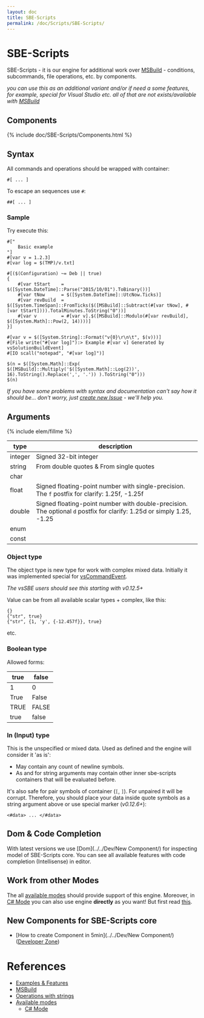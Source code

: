 ```yaml
---
layout: doc
title: SBE-Scripts
permalink: /doc/Scripts/SBE-Scripts/
---
```

# SBE-Scripts

SBE-Scripts - it is our engine for additional work over [MSBuild](../MSBuild/) - conditions, subcommands, file operations, etc. by components.

*you can use this as an additional variant and/or if need a some features, for example, special for Visual Studio etc. all of that are not exists/available with [MSBuild](../MSBuild/)*

## Components

{% include doc/SBE-Scripts/Components.html %}

## Syntax

All commands and operations should be wrapped with container:

```{{site.sbelang1}}
#[ ... ]
```

To escape an sequences use `#`: 

```{{site.sbelang1}}
##[ ... ]
```

### Sample

Try execute this:

```{{site.sbelang}}
#["
    Basic example
"]
#[var v = 1.2.3]
#[var log = $(TMP)/v.txt]

#[($(Configuration) ~= Deb || true)
{
    #[var tStart    = $([System.DateTime]::Parse("2015/10/01").ToBinary())]
    #[var tNow      = $([System.DateTime]::UtcNow.Ticks)]
    #[var revBuild  = $([System.TimeSpan]::FromTicks($([MSBuild]::Subtract(#[var tNow], #[var tStart]))).TotalMinutes.ToString("0"))]
    #[var v         = #[var v].$([MSBuild]::Modulo(#[var revBuild], $([System.Math]::Pow(2, 14))))]
}]

#[var v = $([System.String]::Format("v{0}\r\n\t", $(v)))]
#[File write("#[var log]"):> Example #[var v] Generated by vsSolutionBuildEvent]
#[IO scall("notepad", "#[var log]")]

$(n = $([System.Math]::Exp( $([MSBuild]::Multiply('$([System.Math]::Log(2))', 16).ToString().Replace(',', '.')) ).ToString("0")))
$(n)
```

*If you have some problems with syntax and documentation can't say how it should be... don't worry, just [create new Issue](https://bitbucket.org/3F/vssolutionbuildevent/issues/new) - we'll help you.*

## Arguments

{% include elem/fillme %}

type   | description
-------|------------
integer| Signed 32-bit integer
string | From double quotes & From single quotes
char   |
float  | Signed floating-point number with single-precision. The `f` postfix for clarify: 1.25f, -1.25f
double | Signed floating-point number with double-precision. The optional `d` postfix for clarify: 1.25d or simply 1.25, -1.25
enum   |
const  |

### Object type

The object type is new type for work with complex mixed data. Initially it was implemented special for [vsCommandEvent](http://vsce.r-eg.net).

*The vsSBE users should see this starting with v0.12.5+*

Value can be from all available scalar types + complex, like this:

```{{site.sbelang1}}
{}
{"str", true}
{"str", {1, 'y', {-12.457f}}, true}
```
etc.

### Boolean type

Allowed forms:

true  | false
------|-------
1     | 0
True  | False
TRUE  | FALSE
true  | false

### In (Input) type

This is the unspecified or mixed data. Used as defined and the engine will consider it 'as is':

* May contain any count of newline symbols.
* As and for string arguments may contain other inner sbe-scripts containers that will be evaluated before.

It's also safe for pair symbols of container (`[`, `]`). For unpaired it will be corrupt. Therefore, you should place your data inside quote symbols as a string argument above or use special marker (*v0.12.6+*):

```text
<#data> ... </#data>
```

## Dom & Code Completion

With latest versions we use [Dom](../../Dev/New Component/) for inspecting model of SBE-Scripts core. You can see all available features with code completion (Intellisense) in editor.

## Work from other Modes

The all [available modes](../../Modes/) should provide support of this engine. Moreover, in [C# Mode](../../Modes/CSharp/#work-with-msbuild-amp-sbe-scripts-engine) you can also use engine **directly** as you want! 
But first read [this](../SBE-Scripts/Direct/).

## New Components for SBE-Scripts core

* [How to create Component in 5min](../../Dev/New Component/) ([Developer Zone](../../Dev/))

# References

* [Examples & Features](../../Examples/)
* [MSBuild](../MSBuild/)
* [Operations with strings](../../Features/Strings/)
* [Available modes](../../Modes/)
    * [C# Mode](../../Modes/CSharp/)
